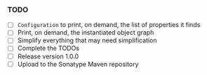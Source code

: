 ### TODO

- [ ] ```Configuration``` to print, on demand, the list of properties it finds
- [ ] Print, on demand, the instantiated object graph
- [ ] Simplify everything that may need simplification
- [ ] Complete the TODOs
- [ ] Release version 1.0.0
- [ ] Upload to the Sonatype Maven repository
